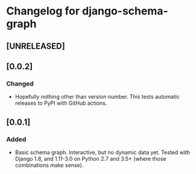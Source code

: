 # Changelog for django-schema-graph

## [UNRELEASED]

## [0.0.2]

### Changed
- Hopefully nothing other than version number. This tests automatic releases to
  PyPI with GitHub actions.

## [0.0.1]

### Added
- Basic schema graph. Interactive, but no dynamic data yet. Tested with Django
  1.8, and 1.11-3.0 on Python 2.7 and 3.5+ (where those combinations make sense).
